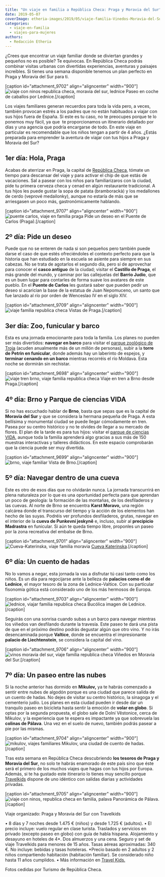 ```yaml
---
title: "Un viaje en familia a República Checa: Praga y Moravia del Sur"
date: 2019-05-07
coverImage: etheria-images/2019/05/viaje-familia-Vinedos-Moravia-del-Sur-.jpg
categories: 
  - viaje-en-familia
  - viajes-para-mujeres
authors: 
  - Redacción Etheria
---
```


¿Crees que encontrar un viaje familiar donde se diviertan grandes y pequeños no es 
posible? Te equivocas. En República Checa podrás combinar visitas urbanas con divertidas 
experiencias, aventuras y paisajes increíbles. Si tienes una semana disponible tenemos 
un plan perfecto en Praga y Moravia del Sur para ti. 

\[caption id="attachment\_9702" align="aligncenter" width="900"\]![viaje con ninos republica checa, moravia del sur, lednice](etheria-images/2019/05/viaje-familia-Lednice-carruaje.jpg "Paseo en coche de caballos en Lednice.") Paseo en coche de caballos por Lednice.\[/caption\]

Los viajes familiares generan recuerdos para toda la vida pero, a veces, también provocan estrés a los padres que no están habituados a viajar con sus hijos fuera de España. Si este es tu caso, no te preocupes porque te lo ponemos muy fácil, ya que  te proporcionamos un itinerario detallado por días y una agencia que podría encargarse de todo. En este viaje en particular es recomendable que los niños tengan a partir de 4 años. ¿Estás preparada para emprender la aventura de viajar con tus hijos a Praga y Moravia del Sur?

## 1er día: Hola, Praga

Acabas de aterrizar en Praga, la capital de [República Checa](http://www.czechtourism.com), tómate un tiempo para descansar del viaje y para activar el chip de que estás de vacaciones. Sal a pasear con los niños para familiarizaros con la ciudad, pide tu primera cerveza checa y cenad en algún restaurante tradicional. A tus hijos les puede gustar la sopa de patata (bramborackà) y los medallones de cerdo (veprové medailonky), aunque no estaría de más que se arriesgasen un poco más, gastronómicamente hablando.

\[caption id="attachment\_9707" align="aligncenter" width="900"\]![puente carlos, viaje en familia praga](etheria-images/2019/05/Praga-puente-carlos.jpg "Puente de Carlos (Praga).") Pide un deseo en el Puente de Carlos (Praga).\[/caption\]

## 2º día: Pide un deseo

Puede que no se enteren de nada si son pequeños pero también puede darse el caso de que estés ofreciéndoles el contexto perfecto para que la historia que han estudiado en la escuela se asiente para siempre en sus cabezas. No se trata de agotarlos el segundo día, pero sí de aprovechar para conocer el **casco antiguo** de la ciudad; visitar el **Castillo de Praga**, el más grande del mundo, y caminar por las callejuelas del **Barrio Judío**, que es un buen lugar para contarles de forma suave los avatares de este pueblo. En el **Puente de Carlos** les gustará saber que pueden pedir un deseo si acarician la base de la estatua de Juan Nepomuceno, un santo que fue lanzado al río por orden de Wenceslao IV en el siglo XIV.

\[caption id="attachment\_9709" align="aligncenter" width="900"\]![viaje familia republica checa](etheria-images/2019/05/Vistas-praga-viaje-familia.jpg) Vistas de Praga.\[/caption\]

## 3er día: Zoo, funicular y barco

Esta es una jornada emocionante para toda la familia. Los planes no pueden ser más divertidos: **navegar en barco** para visitar el [parque zoológico de Troja](https://www.czechtourism.com/sp/c/prague-zoo/) (acuden anualmente más de un millón de personas), subir a la **torre de Petrin en funicular**, donde además hay un laberinto de espejos, y **terminar cenando en un barco** mientras recorréis el río Moldava. Esta noche se dormirán sin rechistar.

\[caption id="attachment\_9698" align="aligncenter" width="900"\]![viaje tren brno, viaje familia republica checa](etheria-images/2019/05/republica-checa-en-tren-regiojet.jpg) Viaje en tren a Brno desde Praga.\[/caption\]

## 4º día: Brno y Parque de ciencias VIDA

Si no has escuchado hablar de **Brno**, basta que sepas que es la capital de **Moravia del Sur** y que se considera la hermana pequeña de Praga. A esta bellísima y monumental ciudad se puede llegar cómodamente en tren. Pasea por su centro histórico y no te olvides de llegar a su mercado de flores. El plan de la tarde es para tus hijos: visitar el [parque de ciencias VIDA](https://vida.cz/en/), aunque toda la familia aprenderá algo gracias a sus más de 150 muestras interactivas y talleres didácticos. En este espacio comprobarán que la ciencia puede ser muy divertida.

\[caption id="attachment\_9699" align="aligncenter" width="900"\]![brno, viaje familiar](etheria-images/2019/05/Viaje-familia-Brno.jpg) Vista de Brno.\[/caption\]

## 5º día: Navegar dentro de una cueva

Este es otro de esos días que no olvidarán nunca. La jornada transcurrirá en plena naturaleza por lo que es una oportunidad perfecta para que aprendan un poco de geología: la formación de las montañas, de los desfiladeros y las cuevas. Al norte de Brno se encuentra **Karst Moravo,** una región calcárea donde el transcurso del tiempo y la acción de los elementos han hecho de las suyas. Podréis ver profundos desfiladeros, grutas, navegar en el interior de la **cueva de Punkevní jeskyně** e, incluso, subir al **precipicio Madrastra** en funicular. Si aún te queda tiempo libre, proponles un paseo por la zona recreativa del embalse de Brno.

\[caption id="attachment\_9701" align="aligncenter" width="900"\]![Cueva-Katerinska, viaje familia moravia](etheria-images/2019/05/viaje-familia-cuevas-de-Punkva-Cueva-Katerinska.jpg) [Cueva Katerinska](https://www.jizni-morava.cz/es/object/31847-cueva-katerinska-jeskyne).\[/caption\]

## 6º día: Un cuento de hadas

No lo vamos a negar, esta jornada la vas a disfrutar tú casi tanto como los niños. Es un día para regocijarse ante la belleza de **palacios como el de Lednice**, el mayor tesoro de la zona de Lednice-Valtice. Con su particular fisonomía gótica está considerado uno de los más hermosos de Europa.

\[caption id="attachment\_9703" align="aligncenter" width="900"\]![lednice, viajar familia republica checa](etheria-images/2019/05/Viaje-familia-Lednice.jpg) Bucólica imagen de Lednice.\[/caption\]

Seguirás con una sonrisa cuando subas a un barco para navegar mientras los viñedos van desfilando durante la travesía. Este paseo te dará una pista de que en el próximo destino podrás degustar algún que otro vino. Y no irás desencaminada porque **Valtice**, donde se encuentra el impresionante **palacio de Liechtenstein**, se considera la capital del vino.

\[caption id="attachment\_9706" align="aligncenter" width="900"\]![vinos moravia del sur, viaje familia republica checa](etheria-images/2019/05/viaje-familia-Vinedos-Moravia-del-Sur-.jpg) Viñedos en Moravia del Sur.\[/caption\]

## 7º día: Un paseo entre las nubes

Si la noche anterior has dormido en **Mikulov,** ya te habrás comenzado a sentir entre nubes de algodón porque es una ciudad que parece salida de un cuento de hadas. No dejes de visitar su centro histórico, la sinagoga y el cementerio judío. Los planes en esta ciudad pueden ir desde dar un tranquilo paseo en bicicleta hasta sentir la emoción de **volar en globo**. Si optas por la segunda propuesta, el globo sale de Dolní Věstonice, cerca de Mikulov, y la experiencia que te espera es impactante ya que sobrevuela las **colinas de Pálava**. Una vez en el suelo de nuevo, también podrás pasear a pie por las mismas.

\[caption id="attachment\_9704" align="aligncenter" width="900"\]![mikulov, viajes familiares](etheria-images/2019/05/Viaje-familia-Mikulov.jpg) Mikulov, una ciudad de cuento de hadas.\[/caption\]

Tras esta semana en República Checa descubriendo **los tesoros de Praga y Moravia del Sur**, no solo te habrás enamorado de este país sino que éste será el primero de los muchos viajes que hagas con tus hijos por Europa. Además, si te ha gustado este itinerario lo tienes muy sencillo porque [Travelkids](http://www.travelkids.es) dispone de uno idéntico con salidas diarias y actividades privadas.

\[caption id="attachment\_9705" align="aligncenter" width="900"\]![viaje con ninos, republica checa en familia, palava](etheria-images/2019/05/Viaje-familia-Palava.jpg) Panorámica de Pálava.\[/caption\]

Viaje organizado: Praga y Moravia del Sur con Travelkids 

• 8 días y 7 noches desde 1.475 € (niños) y desde 1.725 € (adultos). • El precio incluye: vuelo regular en clase turista. Traslados y servicios en privado (excepto paseo en globo) con guía de habla hispana. Alojamiento y desayuno en hoteles de 4\*. Dos almuerzos y una cena. Seguro y set de viaje Travelkids para menores de 15 años. Tasas aéreas aproximadas: 340 €. No incluye: bebidas y tasas hoteleras. \*Precio basado en 2 adultos y 2 niños compartiendo habitación (habitación familiar). Se considerado niño hasta 11 años cumplidos. • Más información en [Travel Kids.](https://travelkids.es/packages/republicacheca/)

Fotos cedidas por Turismo de República Checa.
